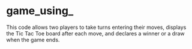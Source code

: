 # game_using_
This code allows two players to take turns entering their moves, displays the Tic Tac Toe board after each move, and declares a winner or a draw when the game ends.
